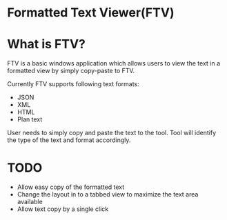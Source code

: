 # Formatted Text Viewer(FTV)

# What is FTV?
FTV is a basic windows application which allows users to view the text in a formatted view by simply copy-paste to FTV.


Currently FTV supports following text formats:
* JSON
* XML
* HTML
* Plan text


User needs to simply copy and paste the text to the tool. Tool will identify the type of the text and format accordingly.

# TODO
* Allow easy copy of the formatted text
* Change the layout in to a tabbed view to maximize the text area available
* Allow text copy by a single click
